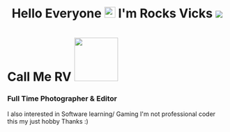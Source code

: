 <h1 align="center">Hello Everyone <img src="https://media.giphy.com/media/hvRJCLFzcasrR4ia7z/giphy.gif" width="25px"> I'm Rocks Vicks <img src="https://media.giphy.com/media/hL3fpsM27aSnRZZl2L/giphy.gif"></h1>

# Call Me RV <img src="https://media.giphy.com/media/hL3fpsM27aSnRZZl2L/giphy.gif" width="100px">
### Full Time Photographer & Editor 
I also interested in Software learning/ Gaming
I'm not professional coder this my just hobby 
Thanks :)

